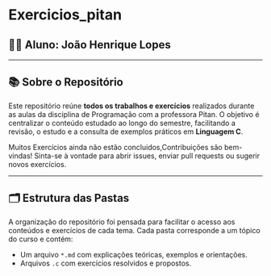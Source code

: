 # Exercicios_pitan

## 👨‍🎓 Aluno: **João Henrique Lopes**

---

## 📚 Sobre o Repositório

Este repositório reúne **todos os trabalhos e exercícios** realizados durante as aulas da disciplina de Programação com a professora Pitan. O objetivo é centralizar o conteúdo estudado ao longo do semestre, facilitando a revisão, o estudo e a consulta de exemplos práticos em **Linguagem C**.

Muitos Exercícios ainda não estão concluidos,Contribuições são bem-vindas!
Sinta-se à vontade para abrir issues, enviar pull requests ou sugerir novos exercícios. 

---

## 🗂️ Estrutura das Pastas

A organização do repositório foi pensada para facilitar o acesso aos conteúdos e exercícios de cada tema. Cada pasta corresponde a um tópico do curso e contém:

- Um arquivo `*.md` com explicações teóricas, exemplos e orientações.
- Arquivos `.c` com exercícios resolvidos e propostos.
